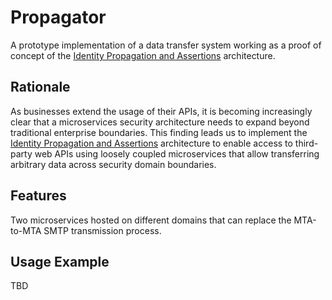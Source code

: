# Propagator

A prototype implementation of a data transfer system working as a proof of concept of the [Identity Propagation and Assertions](https://github.com/umalabs/identity-propagation-and-assertions) architecture.

## Rationale

As businesses extend the usage of their APIs, it is becoming increasingly clear that a microservices security architecture needs to expand beyond traditional enterprise boundaries. This finding leads us to implement the [Identity Propagation and Assertions](https://github.com/umalabs/identity-propagation-and-assertions) architecture to enable access to third-party web APIs using loosely coupled microservices that allow transferring arbitrary data across security domain boundaries.

## Features

Two microservices hosted on different domains that can replace the MTA-to-MTA SMTP transmission process.

## Usage Example

TBD
